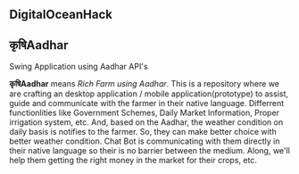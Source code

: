 ## DigitalOceanHack

## कृषिAadhar

Swing Application using Aadhar API's

 **कृषिAadhar** means *Rich Farm using Aadhar*. This is a repository where we are crafting an desktop application / mobile application(prototype) to assist, guide and communicate with the farmer in their native language. Differrent functionlities like Government Schemes, Daily Market Information, Proper irrigation system, etc. And, based on the Aadhar, the weather condition on daily basis is notifies to the farmer. So, they can make better choice with better weather condition. Chat Bot is communicating with them directly in their native language so their is no barrier between the medium. Along, we'll help them getting the right money in the market for their crops, etc. 

